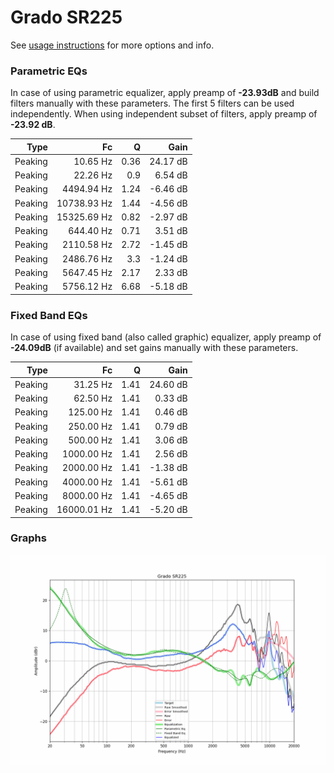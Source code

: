 # Grado SR225
See [usage instructions](https://github.com/jaakkopasanen/AutoEq#usage) for more options and info.

### Parametric EQs
In case of using parametric equalizer, apply preamp of **-23.93dB** and build filters manually
with these parameters. The first 5 filters can be used independently.
When using independent subset of filters, apply preamp of **-23.92 dB**.

| Type    | Fc          |    Q | Gain     |
|--------:|------------:|-----:|---------:|
| Peaking | 10.65 Hz    | 0.36 | 24.17 dB |
| Peaking | 22.26 Hz    | 0.9  | 6.54 dB  |
| Peaking | 4494.94 Hz  | 1.24 | -6.46 dB |
| Peaking | 10738.93 Hz | 1.44 | -4.56 dB |
| Peaking | 15325.69 Hz | 0.82 | -2.97 dB |
| Peaking | 644.40 Hz   | 0.71 | 3.51 dB  |
| Peaking | 2110.58 Hz  | 2.72 | -1.45 dB |
| Peaking | 2486.76 Hz  | 3.3  | -1.24 dB |
| Peaking | 5647.45 Hz  | 2.17 | 2.33 dB  |
| Peaking | 5756.12 Hz  | 6.68 | -5.18 dB |

### Fixed Band EQs
In case of using fixed band (also called graphic) equalizer, apply preamp of **-24.09dB**
(if available) and set gains manually with these parameters.

| Type    | Fc          |    Q | Gain     |
|--------:|------------:|-----:|---------:|
| Peaking | 31.25 Hz    | 1.41 | 24.60 dB |
| Peaking | 62.50 Hz    | 1.41 | 0.33 dB  |
| Peaking | 125.00 Hz   | 1.41 | 0.46 dB  |
| Peaking | 250.00 Hz   | 1.41 | 0.79 dB  |
| Peaking | 500.00 Hz   | 1.41 | 3.06 dB  |
| Peaking | 1000.00 Hz  | 1.41 | 2.56 dB  |
| Peaking | 2000.00 Hz  | 1.41 | -1.38 dB |
| Peaking | 4000.00 Hz  | 1.41 | -5.61 dB |
| Peaking | 8000.00 Hz  | 1.41 | -4.65 dB |
| Peaking | 16000.01 Hz | 1.41 | -5.20 dB |

### Graphs
![](./Grado%20SR225.png)